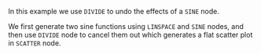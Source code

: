 In this example we use `DIVIDE` to undo the effects of a `SINE` node. 

We first generate two sine functions using `LINSPACE` and `SINE` nodes, and then use `DIVIDE` node to cancel them out which generates a flat scatter plot in `SCATTER` node.
